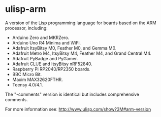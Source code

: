 # ulisp-arm
A version of the Lisp programming language for boards based on the ARM processor, including:

* Arduino Zero and MKRZero.
* Arduino Uno R4 Minima and WiFi.
* Adafruit ItsyBitsy M0, Feather M0, and Gemma M0.
* Adafruit Metro M4, ItsyBitsy M4, Feather M4, and Grand Central M4.
* Adafruit PyBadge and PyGamer.
* Adafruit CLUE and ItsyBitsy nRF52840.
* Raspberry Pi RP2040/RP2350 boards.
* BBC Micro Bit.
* Maxim MAX32620FTHR.
* Teensy 4.0/4.1.

The "-comments" version is identical but includes comprehensive comments.

For more information see: http://www.ulisp.com/show?3M#arm-version
